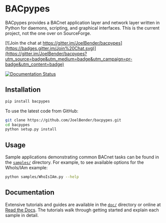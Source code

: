 # BACpypes

BACpypes provides a BACnet application layer and network layer written in Python for daemons, scripting, and graphical interfaces. This is the current project, not the one over on SourceForge.

[![Join the chat at https://gitter.im/JoelBender/bacpypes](https://badges.gitter.im/Join%20Chat.svg)](https://gitter.im/JoelBender/bacpypes?utm_source=badge&utm_medium=badge&utm_campaign=pr-badge&utm_content=badge)

[![Documentation Status](https://readthedocs.org/projects/bacpypes/badge/?version=latest)](http://bacpypes.readthedocs.io/en/latest/?badge=latest)

## Installation

```bash
pip install bacpypes
```

To use the latest code from GitHub:

```bash
git clone https://github.com/JoelBender/bacpypes.git
cd bacpypes
python setup.py install
```

## Usage

Sample applications demonstrating common BACnet tasks can be found in the [`samples/`](samples) directory. For example, to see available options for the WhoIs/IAm example:

```bash
python samples/WhoIsIAm.py --help
```

## Documentation

Extensive tutorials and guides are available in the [`doc/`](doc) directory or online at [Read the Docs](https://bacpypes.readthedocs.io/). The tutorials walk through getting started and explain each sample in detail.
